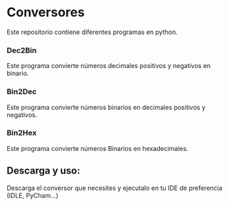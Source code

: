 # Conversores

Este repositorio contiene diferentes programas en python. 

### Dec2Bin

Este programa convierte números decimales positivos y negativos en binario.

### Bin2Dec

Este programa convierte números binarios en decimales positivos y negativos.

### Bin2Hex

Este programa convierte números Binarios en hexadecimales.
 
## Descarga y uso:

Descarga el conversor que necesites y ejecutalo en tu IDE de preferencia (IDLE, PyCham...)